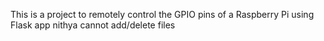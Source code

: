 This is a project to remotely control the GPIO pins of a Raspberry Pi using Flask app
nithya cannot add/delete files


